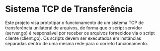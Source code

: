 # Sistema TCP de Transferência

Este projeto visa prototipar o funcionamento de um sistema TCP de transferência unilateral de arquivos, de forma que o script servidor (server.go) é responsável por receber os arquivos fornecidos via o script cliente (client.go). Os scripts devem ser executados em instâncias separadas dentro de uma mesma rede para o correto funcionamento.
